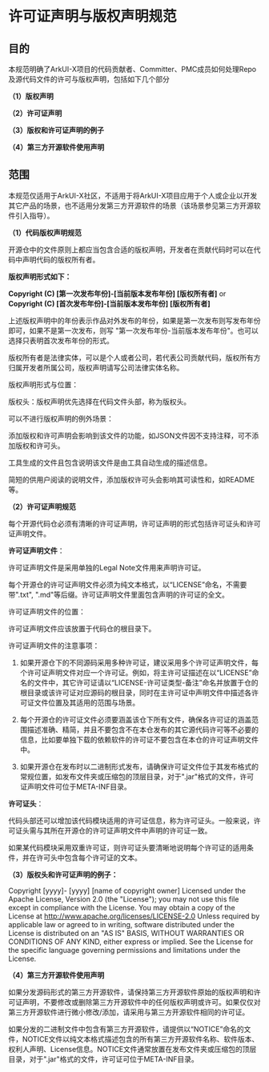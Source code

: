 # 许可证声明与版权声明规范

## 目的

本规范明确了ArkUI-X项目的代码贡献者、Committer、PMC成员如何处理Repo及源代码文件的许可与版权声明，包括如下几个部分

**（1）版权声明**

**（2）许可证声明**

**（3）版权和许可证声明的例子**

**（4）第三方开源软件使用声明**

## 范围

本规范仅适用于ArkUI-X社区，不适用于将ArkUI-X项目应用于个人或企业以开发其它产品的场景，也不适用分发第三方开源软件的场景（该场景参见第三方开源软件引入指导）。

**（1）代码版权声明规范**

开源仓中的文件原则上都应当包含合适的版权声明，开发者在贡献代码时可以在代码中声明代码的版权所有者。

**版权声明形式如下：**

**Copyright (C) [第一次发布年份]-[当前版本发布年份] [版权所有者]**
or
**Copyright (C) [首次发布年份]-[当前版本发布年份] [版权所有者]**

上述版权声明中的年份表示作品对外发布的年份，如果是第一次发布则写发布年份即可，如果不是第一次发布，则写 "第一次发布年份-当前版本发布年份"。也可以选择只表明首次发布年份的形式。

版权所有者是法律实体，可以是个人或者公司，若代表公司贡献代码，版权所有方归属开发者所属公司，版权声明请写公司法律实体名称。

版权声明形式与位置：

版权头：版权声明优先选择在代码文件头部，称为版权头。

可以不进行版权声明的例外场景：

添加版权和许可声明会影响到该文件的功能，如JSON文件因不支持注释，可不添加版权和许可头。

工具生成的文件且包含说明该文件是由工具自动生成的描述信息。

简短的供用户阅读的说明文件，添加版权许可头会影响其可读性和，如README等。

**（2）许可证声明规范**

每个开源代码仓必须有清晰的许可证声明，许可证声明的形式包括许可证头和许可证声明文件。

**许可证声明文件**： 

许可证声明文件是采用单独的Legal Note文件用来声明许可证。

每个开源仓的许可证声明文件必须为纯文本格式，以“LICENSE”命名，不需要带".txt", ".md"等后缀。许可证声明文件里面包含声明的许可证的全文。

许可证声明文件的位置：

许可证声明文件应该放置于代码仓的根目录下。

许可证声明文件的注意事项：

1.  如果开源仓下的不同源码采用多种许可证，建议采用多个许可证声明文件，每个许可证声明文件对应一个许可证。例如，将主许可证描述在以“LICENSE”命名的文件中，其它许可证请以“LICENSE-许可证类型-备注”命名并放置于仓的根目录或该许可证对应源码的根目录，同时在主许可证中声明文件中描述各许可证文件位置及其适用的范围与场景。

2.  每个开源仓的许可证文件必须要涵盖该仓下所有文件，确保各许可证的涵盖范围描述准确、精简，并且不要包含不在本仓发布的其它源代码许可等不必要的信息，比如要单独下载的依赖软件的许可证不要包含在本仓的许可证声明文件中。

3.  如果开源仓在发布时以二进制形式发布，请确保许可证文件位于其发布格式的常规位置，如发布文件夹或压缩包的顶层目录，对于".jar"格式的文件，许可证声明文件可位于META-INF目录。

**许可证头**：

代码头部还可以增加该代码模块适用的许可证信息，称为许可证头。一般来说，许可证头需与其所在开源仓的许可证声明文件中声明的许可证一致。

如果某代码模块采用双重许可证，则许可证头要清晰地说明每个许可证的适用条件，并在许可头中包含每个许可证的文本。

**（3）版权头和许可证声明的例子：**

Copyright [yyyy]- [yyyy] [name of copyright owner]
Licensed under the Apache License, Version 2.0 (the "License");
you may not use this file except in compliance with the License.
You may obtain a copy of the License at
  http://www.apache.org/licenses/LICENSE-2.0
Unless required by applicable law or agreed to in writing, software
distributed under the License is distributed on an "AS IS" BASIS,
WITHOUT WARRANTIES OR CONDITIONS OF ANY KIND, either express or implied.
See the License for the specific language governing permissions and
limitations under the License.

**（4）第三方开源软件使用声明**

如果分发源码形式的第三方开源软件，请保持第三方开源软件原始的版权声明和许可证声明，不要修改或删除第三方开源软件中的任何版权声明或许可。如果仅仅对第三方开源软件进行微小修改/添加，请采用与第三方开源软件相同的许可证。

如果分发的二进制文件中包含有第三方开源软件，请提供以“NOTICE”命名的文件，NOTICE文件以纯文本格式描述包含的所有第三方开源软件名称、软件版本、权利人声明、License信息。NOTICE文件通常放置在发布文件夹或压缩包的顶层目录，对于".jar"格式的文件，许可证可位于META-INF目录。